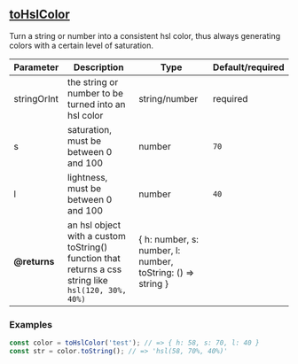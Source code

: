 ## [toHslColor](src/functions/colors/toHslColor.ts)
Turn a string or number into a consistent hsl color, thus always generating colors with a certain level of saturation.

| Parameter | Description | Type | Default/required |
|------|--------------|-----------|-------------|
| stringOrInt | the string or number to be turned into an hsl color | string/number | required |
| s | saturation, must be between 0 and 100 | number | `70` |
| l | lightness, must be between 0 and 100 | number | `40` |
| **@returns** | an hsl object with a custom toString() function that returns a css string like `hsl(120, 30%, 40%)` | { h: number, s: number, l: number, toString: () => string } |

### Examples
```javascript
const color = toHslColor('test'); // => { h: 58, s: 70, l: 40 }
const str = color.toString(); // => 'hsl(58, 70%, 40%)'
```
